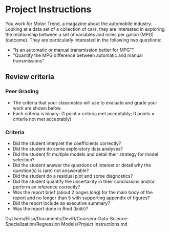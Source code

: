 # Project Instructions

You work for Motor Trend, a magazine about the automobile industry. Looking at a data set of a collection of cars, they are interested in exploring the relationship between a set of variables and miles per gallon (MPG) (outcome). They are particularly interested in the following two questions:

* “Is an automatic or manual transmission better for MPG""
* "Quantify the MPG difference between automatic and manual transmissions"  

## Review criteria

### Peer Grading

* The criteria that your classmates will use to evaluate and grade your work are shown below.
* Each criteria is binary: (1 point = criteria met acceptably; 0 points = criteria not met acceptably)

### Criteria

* Did the student interpret the coefficients correctly?
* Did the student do some exploratory data analyses?
* Did the student fit multiple models and detail their strategy for model selection?
* Did the student answer the questions of interest or detail why the question(s) is (are) not answerable?
* Did the student do a residual plot and some diagnostics?
* Did the student quantify the uncertainty in their conclusions and/or perform an inference correctly?
* Was the report brief (about 2 pages long) for the main body of the report and no longer than 5 with supporting appendix of figures?
* Did the report include an executive summary?
* Was the report done in Rmd (knitr)? 

D:/Users/Elisa/Documents/Dev/R/Coursera-Data-Science-Specialization/Regression Models/Project Instructions.md